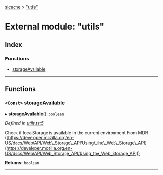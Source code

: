 [slcache](../README.md) > ["utils"](../modules/_utils_.md)

# External module: "utils"

## Index

### Functions

* [storageAvailable](_utils_.md#storageavailable)

---

## Functions

<a id="storageavailable"></a>

### `<Const>` storageAvailable

▸ **storageAvailable**(): `boolean`

*Defined in [utils.ts:5](https://github.com/bradens/slcache/blob/fd925a6/src/utils.ts#L5)*

Check if localStorage is available in the current environment From MDN ([https://developer.mozilla.org/en-US/docs/Web/API/Web\_Storage\_API/Using\_the\_Web\_Storage\_API](https://developer.mozilla.org/en-US/docs/Web/API/Web_Storage_API/Using_the_Web_Storage_API))

**Returns:** `boolean`

___

